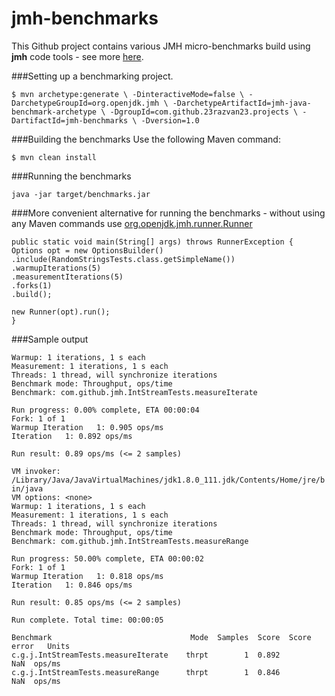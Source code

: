 # jmh-benchmarks
This Github project contains various JMH micro-benchmarks build using **jmh** code tools - see more <a href="http://openjdk.java.net/projects/code-tools/jmh/">here</a>.

###Setting up a benchmarking project.

`$ mvn archetype:generate \
          -DinteractiveMode=false \
          -DarchetypeGroupId=org.openjdk.jmh \
          -DarchetypeArtifactId=jmh-java-benchmark-archetype \
          -DgroupId=com.github.23razvan23.projects \
          -DartifactId=jmh-benchmarks \
          -Dversion=1.0`
          
###Building the benchmarks
Use the following Maven command:

`$ mvn clean install`

###Running the benchmarks

`java -jar target/benchmarks.jar`

###More convenient alternative for running the benchmarks - without using any Maven commands
use <a href="http://javadox.com/org.openjdk.jmh/jmh-core/1.6.2/org/openjdk/jmh/runner/Runner.html">org.openjdk.jmh.runner.Runner</a>

`public static void main(String[] args) throws RunnerException {`\
`Options opt = new OptionsBuilder()`\
                `.include(RandomStringsTests.class.getSimpleName())`\
                `.warmupIterations(5)`\
                `.measurementIterations(5)`\
                `.forks(1)`\
                `.build();`

`new Runner(opt).run();`\
`}`

###Sample output

 `Warmup: 1 iterations, 1 s each`\
 `Measurement: 1 iterations, 1 s each`\
 `Threads: 1 thread, will synchronize iterations`\
 `Benchmark mode: Throughput, ops/time`\
 `Benchmark: com.github.jmh.IntStreamTests.measureIterate`

 `Run progress: 0.00% complete, ETA 00:00:04`\
 `Fork: 1 of 1`\
 `Warmup Iteration   1: 0.905 ops/ms`\
 `Iteration   1: 0.892 ops/ms`


`Run result: 0.89 ops/ms (<= 2 samples)`


 `VM invoker: /Library/Java/JavaVirtualMachines/jdk1.8.0_111.jdk/Contents/Home/jre/bin/java`\
 `VM options: <none>`\
 `Warmup: 1 iterations, 1 s each`\
 `Measurement: 1 iterations, 1 s each`\
 `Threads: 1 thread, will synchronize iterations`\
 `Benchmark mode: Throughput, ops/time`\
 `Benchmark: com.github.jmh.IntStreamTests.measureRange`

 `Run progress: 50.00% complete, ETA 00:00:02`\
 `Fork: 1 of 1`\
 `Warmup Iteration   1: 0.818 ops/ms`\
 `Iteration   1: 0.846 ops/ms`


`Run result: 0.85 ops/ms (<= 2 samples)`


 `Run complete. Total time: 00:00:05`

`Benchmark                               Mode  Samples  Score  Score error   Units`\
`c.g.j.IntStreamTests.measureIterate    thrpt        1  0.892          NaN  ops/ms`\
`c.g.j.IntStreamTests.measureRange      thrpt        1  0.846          NaN  ops/ms`
